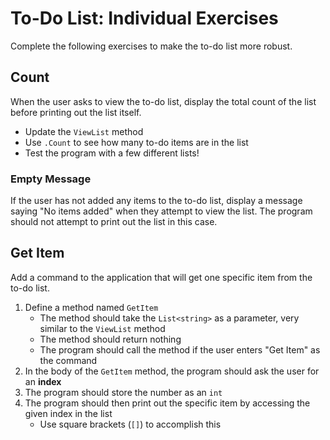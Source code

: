 # To-Do List: Individual Exercises
Complete the following exercises to make the to-do list more robust.

## Count
When the user asks to view the to-do list, display the total count of the list before printing out the list itself.

- Update the `ViewList` method
- Use `.Count` to see how many to-do items are in the list
- Test the program with a few different lists!

### Empty Message
If the user has not added any items to the to-do list, display a message saying "No items added" when they attempt to view the list. The program should not attempt to print out the list in this case.

## Get Item
Add a command to the application that will get one specific item from the to-do list.

1. Define a method named `GetItem`
    - The method should take the `List<string>` as a parameter, very similar to the `ViewList` method
    - The method should return nothing
    - The program should call the method if the user enters "Get Item" as the command
1. In the body of the `GetItem` method, the program should ask the user for an **index**
1. The program should store the number as an `int`
1. The program should then print out the specific item by accessing the given index in the list
    - Use square brackets (`[]`) to accomplish this